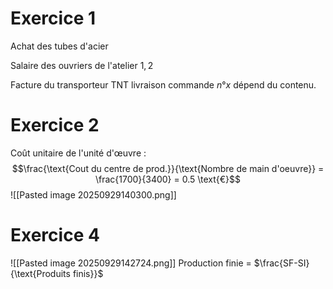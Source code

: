# Exercice 1
Achat des tubes d'acier

Salaire des ouvriers de l'atelier $1,2$

Facture du transporteur TNT livraison commande $n° x$
dépend du contenu. 

# Exercice 2
Coût unitaire de l'unité d'œuvre : 
$$\frac{\text{Cout du centre de prod.}}{\text{Nombre de main d'oeuvre}} = \frac{1700}{3400} = 0.5 \text{€}$$
![[Pasted image 20250929140300.png]]

# Exercice 4
![[Pasted image 20250929142724.png]]
Production finie $=$ $\frac{SF-SI}{\text{Produits finis}}$

